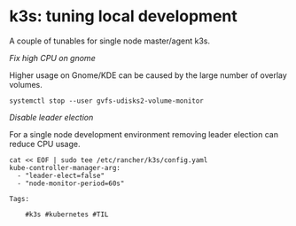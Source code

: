# k3s: tuning local development

A couple of tunables for single node master/agent
k3s. 

*Fix high CPU on gnome*

Higher usage on Gnome/KDE can be caused by the large
number of overlay volumes.

`systemctl stop --user gvfs-udisks2-volume-monitor`

*Disable leader election*

For a single node development environment removing leader
election can reduce CPU usage.

```shell
cat << EOF | sudo tee /etc/rancher/k3s/config.yaml
kube-controller-manager-arg:
  - "leader-elect=false"
  - "node-monitor-period=60s"

Tags:

    #k3s #kubernetes #TIL
